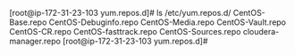 [root@ip-172-31-23-103 yum.repos.d]# ls /etc/yum.repos.d/
CentOS-Base.repo  CentOS-Debuginfo.repo  CentOS-Media.repo    CentOS-Vault.repo
CentOS-CR.repo    CentOS-fasttrack.repo  CentOS-Sources.repo  cloudera-manager.repo
[root@ip-172-31-23-103 yum.repos.d]#
